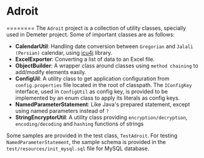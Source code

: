 # Adroit
========
The `Adroit` project is a collection of utility classes, specially used in Demeter project. Some of important classes
are as follows:

- **CalendarUtil**: Handling date conversion between `Gregorian` and `Jalali (Persian)` calendar, using
[icu4j](http://userguide.icu-project.org/datetime/calendar) library.
- **ExcelExporter**: Converting a list of data to an Excel file.
- **ObjectBuilder**: A wrapper class around classes using `method chaining` to add/modify elements easily.
- **ConfigUil**: A utility class to get application configuration from `config.properties` file located in the root
of classpath. The `IConfigKey` interface, used in `ConfigUtil` as config key, is provided to be implemented by an enum class to
apply its literals as config keys.
- **NamedParameterStatement**: Like Java's prepared statement, except using named parameters instead of `?`
- **StringEncryptorUtil**: A utility class providing `encryption/decryption`, `encoding/decoding` and `hashing` functions of strings

Some samples are provided in the test class, `TestAdroit`. For testing `NamedParameterStatement`, the sample schema is
provided in the `test/resources/init_mysql.sql` file for MySQL database.